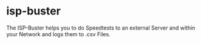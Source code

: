 # isp-buster
The ISP-Buster helps you to do Speedtests to an external Server and within your Network and logs them to .csv Files.
